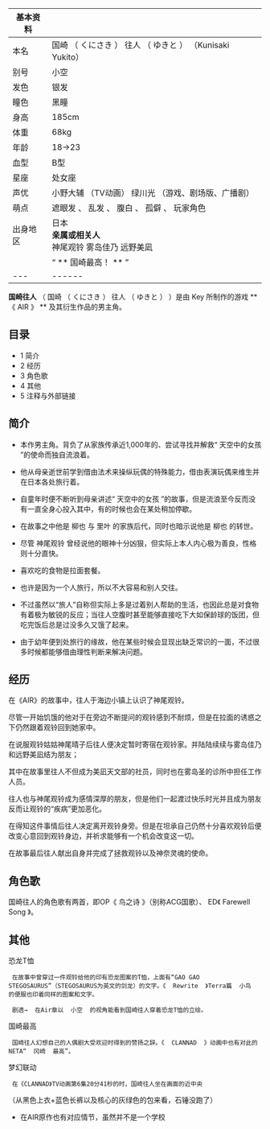 |  **基本资料**  ||
|---|---|
|本名  |  国崎  （  くにさき  ）  往人  （  ゆきと  ）  （Kunisaki Yukito）   |
|别号  |  小空   |
|发色  |  银发   |
|瞳色  |  黑瞳   |
|身高  |  185cm   |
|体重  |  68kg   |
|年龄  |  18→23   |
|血型  |  B型   |
|星座  |  处女座   |
|声优  |  小野大辅  （TV动画）  绿川光  （游戏、剧场版、广播剧）   |
|萌点  |  遮眼发  、  乱发  、  腹白  、  孤僻  、  玩家角色   |
|出身地区  |  日本   <br>**亲属或相关人**  <br>神尾观铃  雾岛佳乃  远野美凪  <br>  |
||  “    ** 国崎最高！  **   ”|
|---|------|
  
**国崎往人** （  国崎  （  くにさき  ）  往人  （  ゆきと  ）  ）是由  Key  所制作的游戏 **《 AIR  》 **
及其衍生作品的男主角。

##  目录

  * 1  简介 
  * 2  经历 
  * 3  角色歌 
  * 4  其他 
  * 5  注释与外部链接 

##  简介

  * 本作男主角。背负了从家族传承近1,000年的、尝试寻找并解救“  天空中的女孩  ”的使命而独自流浪着。 

  * 他从母亲逝世前学到借由法术来操纵玩偶的特殊能力，借由表演玩偶来维生并在日本各处旅行着。 

  * 自童年时便不断听到母亲讲述“  天空中的女孩  ”的故事，但是流浪至今反而没有一直全身心投入其中，有的时候也会在某处稍加停歇。 

  * 在故事之中他是  柳也  与  里叶  的家族后代，同时也暗示说他是  柳也  的转世。 

  * 尽管  神尾观铃  曾经说他的眼神十分凶狠，但实际上本人内心极为善良，性格则十分直快。 

  * 喜欢吃的食物是拉面套餐。 

  * 也许是因为一个人旅行，所以不大容易和别人交往。 

  * 不过虽然以“旅人”自称但实际上多是过着别人帮助的生活，也因此总是对食物有着极为敏锐的反应；当往人空腹时甚至能够直接吃下大如保龄球的饭团，但吃完饭后总是过没多久又饿了起来。 

  * 由于幼年便到处旅行的缘故，他在某些时候会显现出缺乏常识的一面，不过很多时候都能够借由理性判断来解决问题。 

##  经历

在《AIR》的故事中，往人于海边小镇上认识了神尾观铃。

尽管一开始饥饿的他对于在旁边不断提问的观铃感到不耐烦，但是在拉面的诱惑之下仍然跟着观铃回到她家中。

在说服观铃姑姑神尾晴子后往人便决定暂时寄宿在观铃家。并陆陆续续与雾岛佳乃和远野美凪结为朋友；

其中在故事里往人不但成为美凪天文部的社员，同时也在雾岛圣的诊所中担任工作人员。

往人也与神尾观铃成为感情深厚的朋友，但是他们一起渡过快乐时光并且成为朋友反而让观铃的“疾病”更加恶化。

在得知这件事情后往人决定离开观铃身旁。但是在坦承自己仍然十分喜欢观铃后便改变心意回到观铃身边，并祈求能够有一个机会改变这一切。

在故事最后往人献出自身并完成了拯救观铃以及神奈灵魂的使命。

##  角色歌

国崎往人的角色歌有两首，即OP《  鸟之诗  》（别称ACG国歌）、 ED《  Farewell Song  》。

##  其他

恐龙T恤

     在故事中曾穿过一件观铃给他的印有恐龙图案的T恤，上面有“GAO GAO STEGOSAURUS”（STEGOSAURUS为英文的剑龙）的文字。《  Rewrite  》Terra篇  小鸟  的便服也印着同样的图案和文字。 

     剧透→  在Air章以  小空  的视角能看到国崎往人穿着恐龙T恤的立绘。 

国崎最高

     国崎往人幻想自己的人偶剧大受欢迎时得到的赞扬之辞。《  CLANNAD  》动画中也有对此的NETA“  冈崎  最高”。 

梦幻联动

     在《CLANNAD》TV动画第6集20分41秒的时，国崎往人坐在画面的近中央 

（从黑色上衣+蓝色长裤以及核心的灰绿色的包来看，石锤没跑了）

  * 在AIR原作也有对应情节，虽然并不是一个学校 